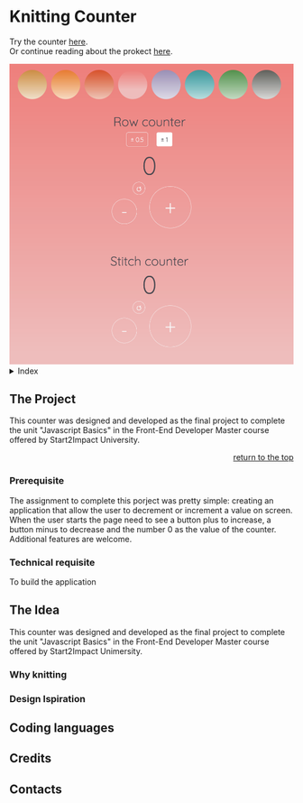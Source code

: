 <!-- reference for coming back to the top -->
<a id="top"></a>

# Knitting Counter
Try the counter <a href= "https://francesca-pizzighini.github.io/KnittingCounter/">here</a>.<br>
Or continue reading about the prokect <a href= "#the-project">here</a>.

<img src="assets/img/project-screenshot.png" alt="this image is a screenshot of the website">

<details>
  <summary>Index</summary>
  <ol>
    <li>
      <a href="#the-project">The Project</a>
      <ul>
        <li><a href="#prerequisite">Prerequisite</a></li>
        <li><a href="#technical-requisite">Technical requisite</a></li>
      </ul>
    </li>
    <!-- -->
    <li>
      <a href="#the-idea">The Idea</a>
      <ul>
        <li><a href="#why-knitting">Why knitting?</a></li>
        <li><a href="#design-inspration">Design inspiration</a></li>
      </ul>
    </li>
    <!--  -->
    <li>
      <a href="#coding-languages">Coding languages</a>
    </li>
    <li><a href="#credidt">Credits</a></li>
    <li><a href="#contacts">Contacts</a></li>
  </ol>
</details>

## The Project
This counter was designed and developed as the final project to complete the unit "Javascript Basics" in the Front-End Developer Master course offered by <a src="https://www.start2impact.it">Start2Impact University</a>.

<p align="right"><a href="#top">return to the top</a></p>

### Prerequisite
The assignment to complete this porject was pretty simple: creating an application that allow the user to decrement or increment a value on screen. 
When the user starts the page need to see a button plus to increase, a button minus to decrease and the number 0 as the value of the counter.
Additional features are welcome.

### Technical requisite
To build the application 


## The Idea
This counter was designed and developed as the final project to complete the unit "Javascript Basics" in the Front-End Developer Master course offered by <a src="https://www.start2impact.it">Start2Impact Unimersity</a>.

### Why knitting

### Design Ispiration

## Coding languages

## Credits

## Contacts








